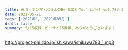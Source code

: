 ```yaml
---
title: 石川・ホンマ・ぶるんのBe-SIDE Your Life! vol.783-1
date: 2021-05-21
tags: ['2021年', '2021年05月']
draft: false
summary: 5/15収録！ビーサイ15周年、ありがとうございます！
---
```


http://project-phi.ddo.jp/ishikawa/ishikawa783_1.mp3
